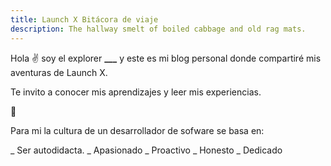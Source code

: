 ```yaml
---
title: Launch X Bitácora de viaje
description: The hallway smelt of boiled cabbage and old rag mats.
---
```


Hola ✌️  soy el explorer **___** y este es mi blog personal donde compartiré mis aventuras de Launch X.

Te invito a conocer mis aprendizajes y leer mis experiencias.

🚀

Para mi la cultura de un desarrollador de sofware se basa en:
 
_ Ser autodidacta.
_ Apasionado
_ Proactivo
_ Honesto
_ Dedicado

